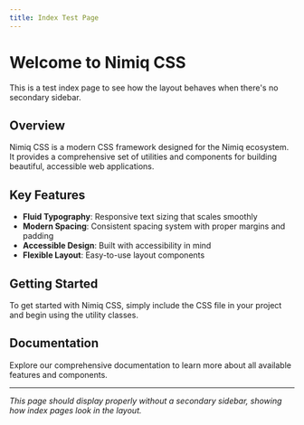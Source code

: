 ```yaml
---
title: Index Test Page
---
```


# Welcome to Nimiq CSS

This is a test index page to see how the layout behaves when there's no secondary sidebar.

## Overview

Nimiq CSS is a modern CSS framework designed for the Nimiq ecosystem. It provides a comprehensive set of utilities and components for building beautiful, accessible web applications.

## Key Features

- **Fluid Typography**: Responsive text sizing that scales smoothly
- **Modern Spacing**: Consistent spacing system with proper margins and padding
- **Accessible Design**: Built with accessibility in mind
- **Flexible Layout**: Easy-to-use layout components

## Getting Started

To get started with Nimiq CSS, simply include the CSS file in your project and begin using the utility classes.

## Documentation

Explore our comprehensive documentation to learn more about all available features and components.

---

_This page should display properly without a secondary sidebar, showing how index pages look in the layout._
